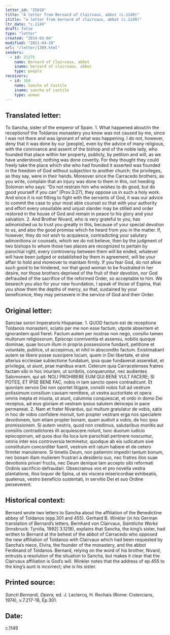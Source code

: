 ```yaml
---
letter_id: "25010"
title: "A letter from Bernard of Clairvaux, abbot (c.1149)"
ititle: "a letter from bernard of clairvaux, abbot (c.1149)"
ltr_date: "c.1149"
draft: false
type: "letter"
created: "2014-03-04"
modified: "2021-04-20"
url: "/letter/1309.html"
senders:
  - id: 21275
    name: Bernard of Clairvaux, abbot
    iname: bernard of clairvaux, abbot
    type: people
receivers:
  - id: 164
    name: Sancha of Castile
    iname: sancha of castile
    type: woman
---
```

<h2> Translated letter:</h2>To Sancha, sister of the emperor of Spain.
1.  What happened about/in the receptionof the Toldanos monastery you know was not caused by me, since I was not there and was ignorant of what was happening. I do not, however, deny that it was done by our [people], even by the advice of many religious, with the connivance and assent of the bishop and of the noble lady, who founded that place within her property, publicly, by petition and will, as we have understood; nothing was done covertly.  For they thought they could freely take the place which she who had founded it asserted was founded in the freedom of God without subjection to another church; the privileges, as they say, were in their hands.  Moreover since the Carracedo brothers, as you write, complain that an injury was done to them in this, not heeding Solomon who says:  “Do not restrain him who wishes to do good, but do good yourself if you can” [Prov.3:27], they oppose us in such a holy work.   And since it is not fitting to fight with the servants of God, it was our advice to commit the case to your most able counsel so that with your authority and effort every unsuitable and unjust slander may be stilled and order restored in the house of God and remain in peace to his glory and your salvation.
2.  And Brother Nivard, who is very grateful to you, has admonished us to trust you greatly in this, because of your special devotion to us, and also the good promise which he heard from you in the matter.  If, however, they do not wish to acquiesce, contradicting your salutary admonitions or counsels, which we do not believe, then by the judgment of two bishops to whom those two places are recognized to pertain by parochial right, every controversy between them will be ended, whatever will have been judged or established by them in agreement, will be your affair to hold and moreover to maintain firmly.  If you fear God, do not allow such good to be hindered, nor that good woman to be frustrated in her desire, nor those brothers deprived of the fruit of their devotion, nor God defrauded of the sacrifice of the reformed Order, so acceptable to him.  We beseech you also for your new foundation, I speak of those of Espina, that you show them the depths of mercy, so that, sustained by your beneficence, they may persevere in the service of God and their Order.
<h2 class="mt-4"> Original letter:</h2>Sanciae sorori Imperatoris Hispaniae.
1. QUOD factum est de receptione Toldanos monasterii, sciatis per me non esse factum, utpote absentem et ignorantem quid fieret. Factum autem per nostras non nego, consilio tamen multorum religiosorum, Episcopi conniventia et assensu, nobilis quoque dominae, quae locum illum in propria possessione fundavit, petitione et voluntate, publice, ut accepimus, et nihil in abscondito factum. Existimabant autem se libere posse suscipere locum, quem in Dei libertate, et sine alterius ecclesiae subiectione fundatum, ipsa quae fundaverat asserebat, et privilegia, ut aiunt, prae manibus erant. Ceterum quia Carracetenses fratres factam sibi in hoc iniuriam, ut scribitis, conqueruntur, nec audientes Salomonem, qui ait: NOLI PROHIBERE EUM QUI BENE VULT FACERE; SI POTES, ET IPSE BENE FAC, nobis in tam sancto opere contradicunt. Et quoniam servos Dei non oportet litigare, consilii nobis fuit ad vestrum potissimum consilium causam remittere, ut vestra auctoritate et opera omnis inepta et iniusta, ut aiunt, calumnia conquiescat, et ordo in domo Dei receptus, ad eius gloriam et vestram ipsius salutem deinceps in pace permaneat.
2. Nam et frater Nivardus, qui multum gratulatur de vobis, satis in hoc de vobis confidere monuit, tum propter vestram erga nos specialem devotionem, tum etiam propter bonam, quam audivit a vobis, de hoc ipso promissionem. Si autem vestris, quod non credimus, salutaribus monitis aut consiliis contradictores illi acquiescere nolunt, tunc duorum iudicio episcoporum, ad quos duo illa loca iure parochiali pertinere noscuntur, omnis inter eos controversia terminetur, quodque ab eis iudicatum sive constitutum concorditer fuerit, vestrum erit ratum habere et de cetero firmiter manutenere. Si timetis Deum, non patiemini impediri tantum bonum, nec bonam illam mulierem frustrari a desiderio suo, nec fratres illos suae devotionis privari fructu, nec Deum denique tam accepto sibi reformati Ordinis sacrificio defraudari. Obsecramus vos et pro novella vestra plantatione, illos loquor de Spina, ut eis viscera misericordiae exhibeatis, quatenus, vestro beneficio sustentati, in servitio Dei et suo Ordine perseverent.
<h2 class="mt-4"> Historical context:</h2><p>Bernard wrote two letters to Sancha about the affiliation of the Benedictine abbey of Toldanos (epp.301 and 455). Gerhard B. Winkler (in his German translation of Bernard’s letters, Bernhard von Clairvaux, <em>Samtliche Werke</em> [Innsbruck: Tyrolia, 1992] 3.1218), explains that Sancha, the king’s sister, had written to Bernard at the behest of the abbot of Carracedo who opposed the new affiliation of Toldanos with Clairvaux which had been requested by Sancha’s niece, Elvira, the founder of the monastery, and the abbot Ferdinand of Toldanos. Bernard, relying on the word of his brother, Nivard, entrusts a resolution of the situation to Sancha, but makes it clear that the Clairvaux affiliation is God’s will. Winkler notes that the address of ep.455 to the king’s aunt is incorrect; she is his sister.</p><h2 class="mt-4"> Printed source:</h2><p><em>Sancti Bernardi, Opera,</em> ed. J. Leclercq, H. Rochais (Rome: Cistercians, 1974), v.7.217-18, Ep.301.</p><h2 class="mt-4"> Date:</h2>c.1149
